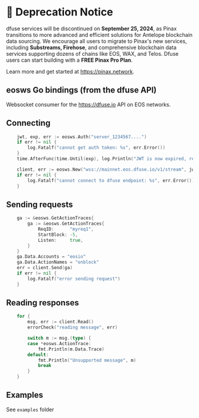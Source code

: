 # 🚧 Deprecation Notice

dfuse services will be discontinued on **September 25, 2024**, as Pinax transitions to more advanced and efficient solutions for Antelope blockchain data sourcing. We encourage all users to migrate to Pinax's new services, including **Substreams, Firehose**, and comprehensive blockchain data services supporting dozens of chains like EOS, WAX, and Telos. Dfuse users can start building with a **FREE Pinax Pro Plan**.

Learn more and get started at https://pinax.network.

eosws Go bindings (from the dfuse API)
--------------------------------------

Websocket consumer for the https://dfuse.io API on EOS networks.

## Connecting

```go
    jwt, exp, err := eosws.Auth("server_1234567....")
    if err != nil {
        log.Fatalf("cannot get auth token: %s", err.Error())
    }
    time.AfterFunc(time.Until(exp), log.Println("JWT is now expired, renew it before reconnecting client")) // make sure that you handle updating your JWT

	client, err := eosws.New("wss://mainnet.eos.dfuse.io/v1/stream", jwt, "https://origin.example.com")
    if err != nil {
        log.Fatalf("cannot connect to dfuse endpoint: %s", err.Error())
    }
```

## Sending requests

```go
	ga := &eosws.GetActionTraces{
		ga := &eosws.GetActionTraces{
			ReqID:      "myreq1",
			StartBlock: -5,
			Listen:     true,
		}
	}
	ga.Data.Accounts = "eosio"
	ga.Data.ActionNames = "onblock"
	err = client.Send(ga)
	if err != nil {
		log.Fatalf("error sending request")
    }
```

## Reading responses

```go
	for {
		msg, err := client.Read()
		errorCheck("reading message", err)

		switch m := msg.(type) {
		case *eosws.ActionTrace:
			fmt.Println(m.Data.Trace)
		default:
			fmt.Println("Unsupported message", m)
			break
		}
	}
```

## Examples

See `examples` folder
